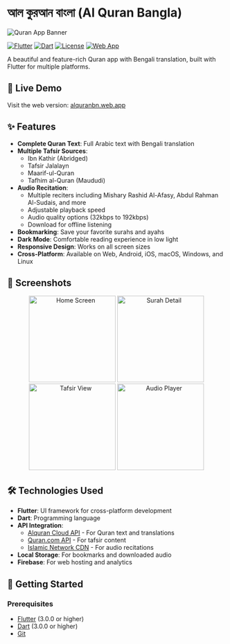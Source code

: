 # আল কুরআন বাংলা (Al Quran Bangla)

![Quran App Banner](https://i.ibb.co/YQjkqBW/quran-banner.jpg)

[![Flutter](https://img.shields.io/badge/Flutter-3.10.0-blue.svg)](https://flutter.dev/)
[![Dart](https://img.shields.io/badge/Dart-3.0.0-blue.svg)](https://dart.dev/)
[![License](https://img.shields.io/badge/License-MIT-green.svg)](LICENSE)
[![Web App](https://img.shields.io/badge/Web-alquranbn.web.app-brightgreen.svg)](https://alquranbn.web.app/)

A beautiful and feature-rich Quran app with Bengali translation, built with Flutter for multiple platforms.

## 📱 Live Demo

Visit the web version: [alquranbn.web.app](https://alquranbn.web.app/)

## ✨ Features

- **Complete Quran Text**: Full Arabic text with Bengali translation
- **Multiple Tafsir Sources**: 
  - Ibn Kathir (Abridged)
  - Tafsir Jalalayn
  - Maarif-ul-Quran
  - Tafhim al-Quran (Maududi)
- **Audio Recitation**: 
  - Multiple reciters including Mishary Rashid Al-Afasy, Abdul Rahman Al-Sudais, and more
  - Adjustable playback speed
  - Audio quality options (32kbps to 192kbps)
  - Download for offline listening
- **Bookmarking**: Save your favorite surahs and ayahs
- **Dark Mode**: Comfortable reading experience in low light
- **Responsive Design**: Works on all screen sizes
- **Cross-Platform**: Available on Web, Android, iOS, macOS, Windows, and Linux

## 📸 Screenshots

<p align="center">
  <img src="https://i.ibb.co/YQjkqBW/quran-screenshot-1.jpg" width="200" alt="Home Screen">
  <img src="https://i.ibb.co/YQjkqBW/quran-screenshot-2.jpg" width="200" alt="Surah Detail">
  <img src="https://i.ibb.co/YQjkqBW/quran-screenshot-3.jpg" width="200" alt="Tafsir View">
  <img src="https://i.ibb.co/YQjkqBW/quran-screenshot-4.jpg" width="200" alt="Audio Player">
</p>

## 🛠️ Technologies Used

- **Flutter**: UI framework for cross-platform development
- **Dart**: Programming language
- **API Integration**:
  - [Alquran Cloud API](https://alquran.cloud/api) - For Quran text and translations
  - [Quran.com API](https://quran.api-docs.io/v4/getting-started/introduction) - For tafsir content
  - [Islamic Network CDN](https://cdn.islamic.network) - For audio recitations
- **Local Storage**: For bookmarks and downloaded audio
- **Firebase**: For web hosting and analytics

## 🚀 Getting Started

### Prerequisites

- [Flutter](https://flutter.dev/docs/get-started/install) (3.0.0 or higher)
- [Dart](https://dart.dev/get-dart) (3.0.0 or higher)
- [Git](https://git-scm.com/downloads)


